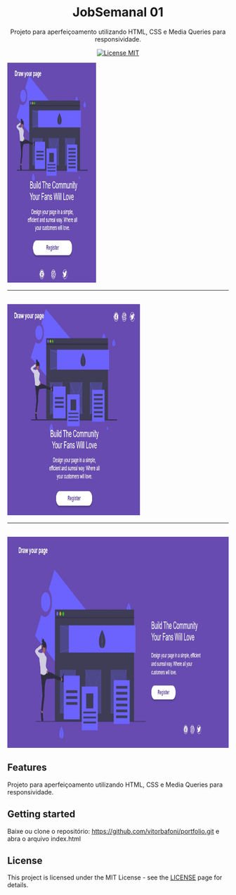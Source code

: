 <h1 align="center">
JobSemanal 01
</h1>

<p align="center">Projeto para aperfeiçoamento utilizando HTML, CSS e Media Queries para responsividade.</p>

<p align="center">
  <a href="https://opensource.org/licenses/MIT">
    <img src="https://img.shields.io/badge/License-MIT-blue.svg" alt="License MIT">
  </a>
</p>

<div>
  <img src="prints/01 - Mobile.jpg" alt="demo" height="500" width="40%">
  <br>
  <hr>
  <br>
  <img src="prints/02 - Tablet.jpg" alt="demo" height="480" width="60%">
  <br>
  <hr>
  <br>
  <img src="prints/03 - Desktop.jpg" alt="demo" height="480" width="100%">
</div>

## Features

Projeto para aperfeiçoamento utilizando HTML, CSS e Media Queries para responsividade.


## Getting started

Baixe ou clone o repositório: https://github.com/vitorbafoni/portfolio.git e abra o arquivo index.html


## License

This project is licensed under the MIT License - see the [LICENSE](https://opensource.org/licenses/MIT) page for details.
